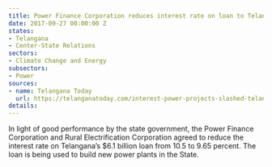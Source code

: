 ```yaml
---
title: Power Finance Corporation reduces interest rate on loan to Telangana
date: 2017-09-27 00:00:00 Z
states:
- Telangana
- Center-State Relations
sectors:
- Climate Change and Energy
subsectors:
- Power
sources:
- name: Telangana Today
  url: https://telanganatoday.com/interest-power-projects-slashed-telangana
details: 
---
```


In light of good performance by the state government, the Power Finance Corporation and Rural Electrification Corporation agreed to reduce the interest rate on Telangana’s $6.1 billion loan from 10.5 to 9.65 percent. The loan is being used to build new power plants in the State. 
